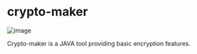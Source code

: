 # crypto-maker
![image](https://user-images.githubusercontent.com/87063298/131977511-137f1e91-4750-44b2-bdd0-a0af3adc1fb9.png)

Crypto-maker is a JAVA tool providing basic encryption features.
